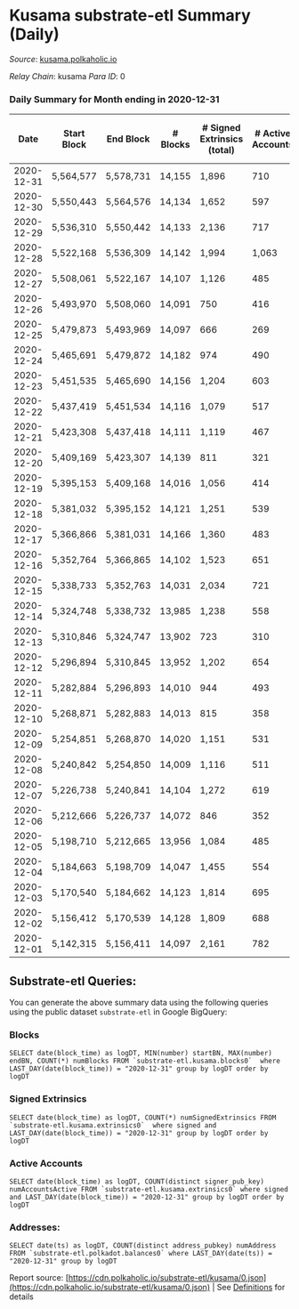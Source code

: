 # Kusama substrate-etl Summary (Daily)

_Source_: [kusama.polkaholic.io](https://kusama.polkaholic.io)

*Relay Chain*: kusama
*Para ID*: 0



### Daily Summary for Month ending in 2020-12-31


| Date | Start Block | End Block | # Blocks | # Signed Extrinsics (total) | # Active Accounts | # Passive | # New | # Addresses with Balances | # Events | # Transfers | # XCM Transfers In | # XCM Transfers Out |
| ---- | ----------- | --------- | -------- | --------------------------- | ----------------- | --------- | ----- | ------------------------- | -------- | ----------- | ------------------ | ------------------- |
| 2020-12-31 | 5,564,577 | 5,578,731 | 14,155  | 1,896 | 710 |  |  | 28,970 | 63,191 | 1,194 ($53,369,606.97) |   |   |
| 2020-12-30 | 5,550,443 | 5,564,576 | 14,134  | 1,652 | 597 |  |  |  | 63,098 | 974 ($39,170,075.40) |   |   |
| 2020-12-29 | 5,536,310 | 5,550,442 | 14,133  | 2,136 | 717 |  |  |  | 64,489 | 1,147 ($20,999,230.93) |   |   |
| 2020-12-28 | 5,522,168 | 5,536,309 | 14,142  | 1,994 | 1,063 |  |  |  | 66,804 | 1,383 ($66,662,316.78) |   |   |
| 2020-12-27 | 5,508,061 | 5,522,167 | 14,107  | 1,126 | 485 |  |  |  | 61,091 | 648 ($32,648,874.72) |   |   |
| 2020-12-26 | 5,493,970 | 5,508,060 | 14,091  | 750 | 416 |  |  |  | 62,343 | 291 ($7,702,719.87) |   |   |
| 2020-12-25 | 5,479,873 | 5,493,969 | 14,097  | 666 | 269 |  |  |  | 55,085 | 279 ($13,566,970.67) |   |   |
| 2020-12-24 | 5,465,691 | 5,479,872 | 14,182  | 974 | 490 |  |  |  | 54,506 | 287 ($12,067,410.57) |   |   |
| 2020-12-23 | 5,451,535 | 5,465,690 | 14,156  | 1,204 | 603 |  |  |  | 61,325 | 406 ($8,450,777.60) |   |   |
| 2020-12-22 | 5,437,419 | 5,451,534 | 14,116  | 1,079 | 517 |  |  |  | 57,008 | 378 ($14,083,342.51) |   |   |
| 2020-12-21 | 5,423,308 | 5,437,418 | 14,111  | 1,119 | 467 |  |  |  | 63,379 | 492 ($10,023,413.45) |   |   |
| 2020-12-20 | 5,409,169 | 5,423,307 | 14,139  | 811 | 321 |  |  |  | 60,586 | 369 ($8,202,470.43) |   |   |
| 2020-12-19 | 5,395,153 | 5,409,168 | 14,016  | 1,056 | 414 |  |  |  | 63,472 | 452 ($9,439,465.28) |   |   |
| 2020-12-18 | 5,381,032 | 5,395,152 | 14,121  | 1,251 | 539 |  |  |  | 59,533 | 390 ($47,073,051.69) |   |   |
| 2020-12-17 | 5,366,866 | 5,381,031 | 14,166  | 1,360 | 483 |  |  |  | 55,800 | 704 ($29,844,453.52) |   |   |
| 2020-12-16 | 5,352,764 | 5,366,865 | 14,102  | 1,523 | 651 |  |  |  | 61,821 | 506 ($12,936,894.61) |   |   |
| 2020-12-15 | 5,338,733 | 5,352,763 | 14,031  | 2,034 | 721 |  |  |  | 58,954 | 617 ($26,402,382.14) |   |   |
| 2020-12-14 | 5,324,748 | 5,338,732 | 13,985  | 1,238 | 558 |  |  |  | 61,002 | 352 ($13,451,470.48) |   |   |
| 2020-12-13 | 5,310,846 | 5,324,747 | 13,902  | 723 | 310 |  |  |  | 50,389 | 243 ($9,441,232.44) |   |   |
| 2020-12-12 | 5,296,894 | 5,310,845 | 13,952  | 1,202 | 654 |  |  |  | 61,793 | 472 ($9,134,214.68) |   |   |
| 2020-12-11 | 5,282,884 | 5,296,893 | 14,010  | 944 | 493 |  |  |  | 57,285 | 246 ($22,390,889.99) |   |   |
| 2020-12-10 | 5,268,871 | 5,282,883 | 14,013  | 815 | 358 |  |  |  | 50,514 | 300 ($7,220,916.33) |   |   |
| 2020-12-09 | 5,254,851 | 5,268,870 | 14,020  | 1,151 | 531 |  |  |  | 52,876 | 530 ($21,851,837.89) |   |   |
| 2020-12-08 | 5,240,842 | 5,254,850 | 14,009  | 1,116 | 511 |  |  |  | 57,127 | 524 ($25,567,554.57) |   |   |
| 2020-12-07 | 5,226,738 | 5,240,841 | 14,104  | 1,272 | 619 |  |  |  | 55,870 | 469 ($24,148,045.37) |   |   |
| 2020-12-06 | 5,212,666 | 5,226,737 | 14,072  | 846 | 352 |  |  |  | 51,473 | 379 ($9,172,695.63) |   |   |
| 2020-12-05 | 5,198,710 | 5,212,665 | 13,956  | 1,084 | 485 |  |  |  | 60,068 | 496 ($19,477,846.75) |   |   |
| 2020-12-04 | 5,184,663 | 5,198,709 | 14,047  | 1,455 | 554 |  |  |  | 58,713 | 650 ($18,905,517.33) |   |   |
| 2020-12-03 | 5,170,540 | 5,184,662 | 14,123  | 1,814 | 695 |  |  |  | 55,846 | 904 ($40,927,839.30) |   |   |
| 2020-12-02 | 5,156,412 | 5,170,539 | 14,128  | 1,809 | 688 |  |  |  | 60,002 | 1,084 ($50,865,550.27) |   |   |
| 2020-12-01 | 5,142,315 | 5,156,411 | 14,097  | 2,161 | 782 |  |  |  | 60,891 | 999 ($47,660,001.21) |   |   |

## Substrate-etl Queries:
You can generate the above summary data using the following queries using the public dataset `substrate-etl` in Google BigQuery:


### Blocks
```
SELECT date(block_time) as logDT, MIN(number) startBN, MAX(number) endBN, COUNT(*) numBlocks FROM `substrate-etl.kusama.blocks0`  where LAST_DAY(date(block_time)) = "2020-12-31" group by logDT order by logDT
```


### Signed Extrinsics
```
SELECT date(block_time) as logDT, COUNT(*) numSignedExtrinsics FROM `substrate-etl.kusama.extrinsics0`  where signed and LAST_DAY(date(block_time)) = "2020-12-31" group by logDT order by logDT
```


### Active Accounts
```
SELECT date(block_time) as logDT, COUNT(distinct signer_pub_key) numAccountsActive FROM `substrate-etl.kusama.extrinsics0` where signed and LAST_DAY(date(block_time)) = "2020-12-31" group by logDT order by logDT
```


### Addresses:
```
SELECT date(ts) as logDT, COUNT(distinct address_pubkey) numAddress FROM `substrate-etl.polkadot.balances0` where LAST_DAY(date(ts)) = "2020-12-31" group by logDT
```



Report source: [https://cdn.polkaholic.io/substrate-etl/kusama/0.json](https://cdn.polkaholic.io/substrate-etl/kusama/0.json) | See [Definitions](/DEFINITIONS.md) for details
